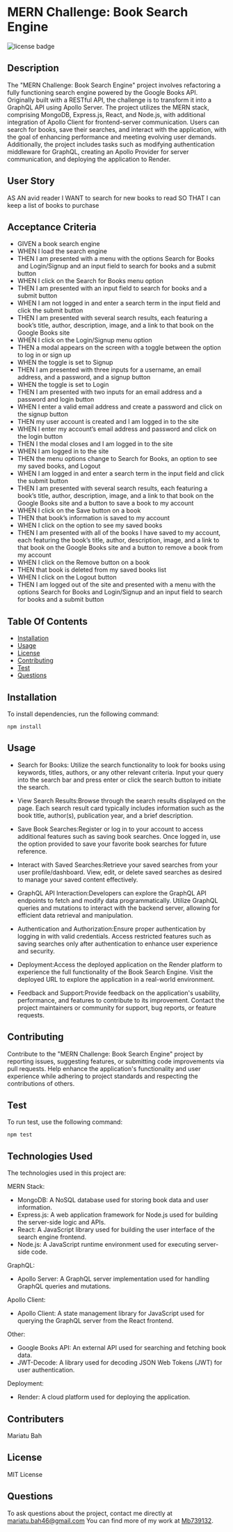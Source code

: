 # MERN Challenge: Book Search Engine

![license badge](https://img.shields.io/badge/license-MIT-brightgreen)

## Description
The "MERN Challenge: Book Search Engine" project involves refactoring a fully functioning search engine powered by the Google Books API. Originally built with a RESTful API, the challenge is to transform it into a GraphQL API using Apollo Server. The project utilizes the MERN stack, comprising MongoDB, Express.js, React, and Node.js, with additional integration of Apollo Client for frontend-server communication. Users can search for books, save their searches, and interact with the application, with the goal of enhancing performance and meeting evolving user demands. Additionally, the project includes tasks such as modifying authentication middleware for GraphQL, creating an Apollo Provider for server communication, and deploying the application to Render.


## User Story

AS AN avid reader
I WANT to search for new books to read
SO THAT I can keep a list of books to purchase

## Acceptance Criteria

* GIVEN a book search engine
* WHEN I load the search engine
* THEN I am presented with a menu with the options Search for Books and Login/Signup and an input field to search for books and a submit button
* WHEN I click on the Search for Books menu option
* THEN I am presented with an input field to search for books and a submit button
* WHEN I am not logged in and enter a search term in the input field and click the submit button
* THEN I am presented with several search results, each featuring a book’s title, author, description, image, and a link to that book on the Google Books site
* WHEN I click on the Login/Signup menu option
* THEN a modal appears on the screen with a toggle between the option to log in or sign up
* WHEN the toggle is set to Signup
* THEN I am presented with three inputs for a username, an email address, and a password, and a signup button
* WHEN the toggle is set to Login
* THEN I am presented with two inputs for an email address and a password and login button
* WHEN I enter a valid email address and create a password and click on the signup button
* THEN my user account is created and I am logged in to the site
* WHEN I enter my account’s email address and password and click on the login button
* THEN I the modal closes and I am logged in to the site
* WHEN I am logged in to the site
* THEN the menu options change to Search for Books, an option to see my saved books, and Logout
* WHEN I am logged in and enter a search term in the input field and click the submit button
* THEN I am presented with several search results, each featuring a book’s title, author, description, image, and a link to that book on the Google Books site and a button to save a book to my account
* WHEN I click on the Save button on a book
* THEN that book’s information is saved to my account
* WHEN I click on the option to see my saved books
* THEN I am presented with all of the books I have saved to my account, each featuring the book’s title, author, description, image, and a link to that book on the Google Books site and a button to remove a book from my account
* WHEN I click on the Remove button on a book
* THEN that book is deleted from my saved books list
* WHEN I click on the Logout button
* THEN I am logged out of the site and presented with a menu with the options Search for Books and Login/Signup and an input field to search for books and a submit button    

## Table Of Contents

* [Installation](#installation)
* [Usage](#usage)
* [License](#license)
* [Contributing](#contributing)
* [Test](#test)
* [Questions](#questions)

## Installation

To install dependencies, run the following command: 

```
npm install
```

## Usage
* Search for Books: Utilize the search functionality to look for books using keywords, titles, authors, or any other relevant criteria. Input your query into the search bar and press enter or click the search button to initiate the search.

* View Search Results:Browse through the search results displayed on the page. Each search result card typically includes information such as the book title, author(s), publication year, and a brief description.

* Save Book Searches:Register or log in to your account to access additional features such as saving book searches. Once logged in, use the option provided to save your favorite book searches for future reference.

* Interact with Saved Searches:Retrieve your saved searches from your user profile/dashboard. View, edit, or delete saved searches as desired to manage your saved content effectively.

* GraphQL API Interaction:Developers can explore the GraphQL API endpoints to fetch and modify data programmatically. Utilize GraphQL queries and mutations to interact with the backend server, allowing for efficient data retrieval and manipulation.

* Authentication and Authorization:Ensure proper authentication by logging in with valid credentials. Access restricted features such as saving searches only after authentication to enhance user experience and security.

* Deployment:Access the deployed application on the Render platform to experience the full functionality of the Book Search Engine. Visit the deployed URL to explore the application in a real-world environment.

* Feedback and Support:Provide feedback on the application's usability, performance, and features to contribute to its improvement. Contact the project maintainers or community for support, bug reports, or feature requests.


## Contributing

Contribute to the "MERN Challenge: Book Search Engine" project by reporting issues, suggesting features, or submitting code improvements via pull requests. Help enhance the application's functionality and user experience while adhering to project standards and respecting the contributions of others.

## Test

To run test, use the following command:

```
npm test
```

## Technologies Used


The technologies used in this project are:

MERN Stack:

* MongoDB: A NoSQL database used for storing book data and user information.
* Express.js: A web application framework for Node.js used for building the server-side logic and APIs.
* React: A JavaScript library used for building the user interface of the search engine frontend.
* Node.js: A JavaScript runtime environment used for executing server-side code.

GraphQL:

* Apollo Server: A GraphQL server implementation used for handling GraphQL queries and mutations.

Apollo Client:

* Apollo Client: A state management library for JavaScript used for querying the GraphQL server from the React frontend.

Other:

* Google Books API: An external API used for searching and fetching book data.
* JWT-Decode: A library used for decoding JSON Web Tokens (JWT) for user authentication.

Deployment:

* Render: A cloud platform used for deploying the application.

## Contributers

Mariatu Bah 

## License

MIT License

## Questions

To ask questions about the project, contact me directly at mariatu.bah46@gmail.com You can find more of my work at [Mb739132](https://github.com/mb739132/).

